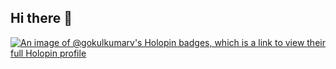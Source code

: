 ## Hi there 👋

[![An image of @gokulkumarv's Holopin badges, which is a link to view their full Holopin profile](https://holopin.me/gokulkumarv)](https://holopin.io/@gokulkumarv)

<!--
**GokulkumarV/GokulkumarV** is a ✨ _special_ ✨ repository because its `README.md` (this file) appears on your GitHub profile.

Here are some ideas to get you started:

- 🔭 I’m currently working on ...
- 🌱 I’m currently learning ...
- 👯 I’m looking to collaborate on ...
- 🤔 I’m looking for help with ...
- 💬 Ask me about ...
- 📫 How to reach me: ...
- 😄 Pronouns: ...
- ⚡ Fun fact: ...
-->
